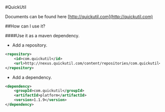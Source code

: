 #QuickUtil

Documents can be found here [http://quickutil.com](http://quickutil.com)

##How can I use it?

####Use it as a maven dependency.

+ Add a repository.

```xml
<repository>
	<id>com.quickutil</id>
	<url>http://nexus.quickutil.com/content/repositories/com.quickutil</url>
</repository>
```

+ Add a dependency.
```xml
<dependency>
	<groupId>com.quickutil</groupId>
	<artifactId>platform</artifactId>
	<version>1.1.9</version>
</dependency>
```
